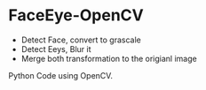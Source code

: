 # FaceEye-OpenCV

- Detect Face, convert to grascale
- Detect Eeys, Blur it
- Merge both transformation to the origianl image

Python Code using OpenCV.

